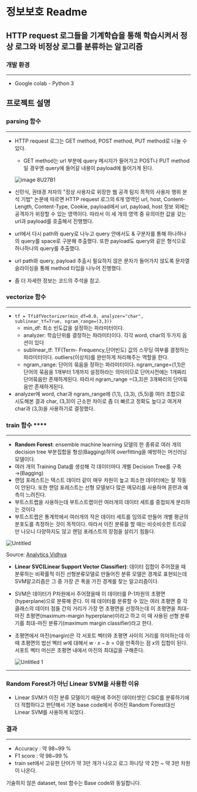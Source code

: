 # 정보보호 Readme

## HTTP request 로그들을 기계학습을 통해 학습시켜서 정상 로그와 비정상 로그를 분류하는 알고리즘

### 개발 환경

---

- Google colab - Python 3

## 프로젝트 설명

### parsing 함수

---

- HTTP request 로그는 GET method, POST method, PUT method로 나눌 수 있다.
    - GET method는 url 부분에 query 메시지가 들어가고 POST나 PUT method일 경우엔 query에 들어갈 내용이 payload에 들어가게 된다.
        
    ![image 8U27B1](https://user-images.githubusercontent.com/54922639/140898685-2e9fea5d-0dce-47f8-9985-df1b3595405b.png)

        
- 신민식, 권태경 저자의 "정상 사용자로 위장한 웹 공격 탐지 목적의 사용자 행위 분석 기법" 논문에 따르면 HTTP request 로그의 6개 영역인 url, host, Content-Length, Content-Type, Cookie, payload에서 url, payload, host 정보 외에는 공격자가 위장할 수 있는 영역이다. 따라서 이 세 개의 영역 중 유의미한 값을 갖는 url과 payload를 호출해서 진행했다.
- url에서 다시 path와 query로 나누고 query 안에서도 & 구분자를 통해 하나하나의 query를 space로 구분해 추출했다. 또한 payload도 query와 같은 형식으로 하나하나의 query를 추출했다.
- url path와 query, payload 추출시 필요하지 않은 문자가 들어가지 않도록 문자열 슬라이싱을 통해 method 타입을 나누어 진행했다.
- 좀 더 자세한 정보는 코드의 주석을 참고.

### vectorize 함수

---

- `tf = TfidfVectorizer(min_df=0.0, analyzer="char", sublinear_tf=True, ngram_range=(3,3))`
    - min_df: 최소 빈도값을 설정하는 파라미터이다.
    - analyzer: 학습단위를 결정하는 파라미터이다. 각각 word, char의 두가지 옵션이 있다
    - sublinear_tf: TF(Term- Frequency,단어빈도) 값의 스무딩 여부를 결정하는 파라미터이다. outliers(이상치)를 완만하게 처리해주는 역할을 한다.
    - ngram_range: 단어의 묶음을 정하는 파라미터이다. ngram_range=(1,1)은 단어의 묶음을 1개부터 1개까지 설정하라는 의미이므로 단어사전에는 1개짜리 단어묶음만 존재하게된다. 따라서  ngram_range =(3,3)은 3개짜리의 단어묶음만 존재하게된다.
- analyzer에 word, char과 ngram_range에 (1,1), (3,3), (5,5)를 여러 조합으로 시도해본 결과 char, (3,3)이 근소한 차이로 좀 더 빠르고 정확도 높다고 여겨져 char과 (3,3)을 사용하기로 결정했다.

### train 함수 ****

---

- **Random Forest**: ensemble machine learning 모델의 한 종류로 여러 개의 decision tree 부분집합을 형성(Bagging)하여  overfitting을 예방하는 머신러닝 모델이다.
- 여러 개의 Training Data를 생성해 각 데이터마다 개별 Decision Tree를 구축→(Bagging)
- 랜덤 포레스트는 텍스트 데이터 같이 매우 차원이 높고 희소한 데이터에는 잘 작동이 안된다. 또한 랜덤 포레스트는 선형 모델보다 많은 메모리를 사용하며 훈련과 예측이 느려진다.
- 부트스트랩을 사용하는데 부트스트랩이란 여러개의 데이터 세트를 중첩되게 분리하는 것이다
- 부트스트랩은 통계학에서 여러개의 작은 데이터 세트를 임의로 만들어 개별 평균의 분포도를 측정하는 것이 목적이다. 따라서 이진 분류를 할 때는 비슷비슷한 트리로만 나오니 다양하지도 않고 랜덤 포레스트의 장점을 살리기 힘들다.

![Untitled](https://user-images.githubusercontent.com/54922639/140898902-6d6a5bce-fdb9-4b86-860f-087d952fbf82.png)


Source: [Analytics Vidhya](https://www.analyticsvidhya.com/blog/2015/06/tuning-random-forest-model/)

- **Linear SVC(Linear Support Vector Classifier)**: 데이터 집합이 주어졌을 때 분류하는 비확률적 이진 선형분류모델로 만들어진 분류 모델은 경계로 표현되는데 SVM알고리즘은 그 중 가장 큰 폭을 가진 경계를 찾는 알고리즘이다.
- SVM은 데이터가 P차원에서 주어졌을때 이 데이터를 P-1차원의 초평면(hyperplane)으로 분류해 준다. 이 때 데이터를 분류할 수 있는 여러 초평면 중 각 클래스의 데이터 점들 간의 거리가 가장 먼 초평면을 선정하는데 이 초평면을 최대-마진 초평면(maximum-margin hyperplane)이라고 하고 이 때 사용된 선형 분류기를 최대-마진 분류기(maximum margin classifier)라고 한다.
- 초평면에서 마진(margin)은 각 서포트 벡터와 초평면 사이의 거리를 의미하는데 이 때 초평면의 법선 벡터 $w$에 대해서 $w⋅x-b=0$을 만족하는 점 $x$의 집합이 된다. 서포트 벡터 머신은 초평면 내에서 마진의 최대값을 구해준다.
    
    ![Untitled 1](https://user-images.githubusercontent.com/54922639/140899083-6db8d86b-5c0c-4c90-991c-3978de685ab6.png)


    

---

### Random Forest가 아닌 Linear SVM을 사용한 이유

- Linear SVM가 이진 분류 모델이기 때문에 주어진 데이터셋인 CSIC를 분류하기에 더 적합하다고 판단해서 기본 base code에서 주어진 Random Forest대신 Linear SVM를 사용하게 되었다.

### 결과

---

- Accuracy : 약 98~99 %
- F1 score :  약 98~99 %
- train set에서 고유한 단어가 약 3만 개가 나오고 로그 하나당 약 2천 ~ 약 3만 차원이 나온다.

기술하지 않은 dataset, test 함수는 Base code와 동일합니다.
